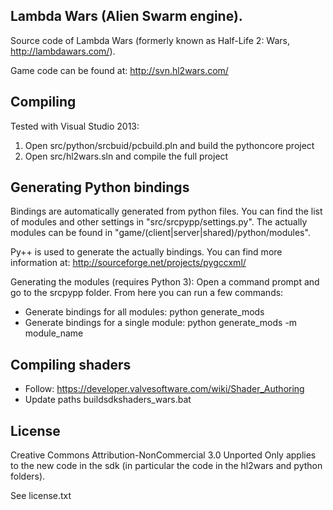 ## Lambda Wars (Alien Swarm engine).
Source code of Lambda Wars (formerly known as Half-Life 2: Wars, http://lambdawars.com/).

Game code can be found at: http://svn.hl2wars.com/

## Compiling
Tested with Visual Studio 2013:

1. Open src/python/srcbuid/pcbuild.pln and build the pythoncore project
2. Open src/hl2wars.sln and compile the full project

## Generating Python bindings
Bindings are automatically generated from python files.
You can find the list of modules and other settings in "src/srcpypp/settings.py".
The actually modules can be found in "game/(client|server|shared)/python/modules".

Py++ is used to generate the actually bindings. You can find more information at:
http://sourceforge.net/projects/pygccxml/

Generating the modules (requires Python 3):
Open a command prompt and go to the srcpypp folder.
From here you can run a few commands:
- Generate bindings for all modules: python generate_mods
- Generate bindings for a single module: python generate_mods -m module_name

## Compiling shaders
- Follow: https://developer.valvesoftware.com/wiki/Shader_Authoring
- Update paths buildsdkshaders_wars.bat

## License
Creative Commons Attribution-NonCommercial 3.0 Unported
Only applies to the new code in the sdk (in particular the code in the hl2wars and python folders).

See license.txt